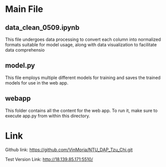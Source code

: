 # Main File

## data_clean_0509.ipynb

This file undergoes data processing to convert each column into normalized formats suitable for model usage, along with data visualization to facilitate data comprehensio

## model.py

This file employs multiple different models for training and saves the trained models for use in the web app.

## webapp

This folder contains all the content for the web app. To run it, make sure to execute app.py from within this directory.

# Link

Github link: https://github.com/VinMoria/NTU_DAP_Tzu_Chi.git

Test Version Link: http://18.139.85.171:5510/